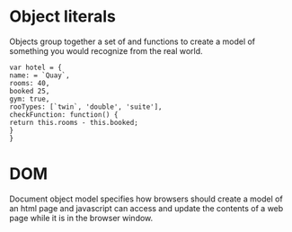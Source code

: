 # Object literals
Objects group together a set of and functions to create a model of something you would recognize from the real world. 

```
var hotel = {
name: = `Quay`,
rooms: 40,
booked 25,
gym: true,
rooTypes: [`twin`, 'double', 'suite'],
checkFunction: function() {
return this.rooms - this.booked;
}
}
```

# DOM
Document object model specifies how browsers should create a model of an html page and javascript can access and update the contents of a web page while it is in the browser window.
```

```
